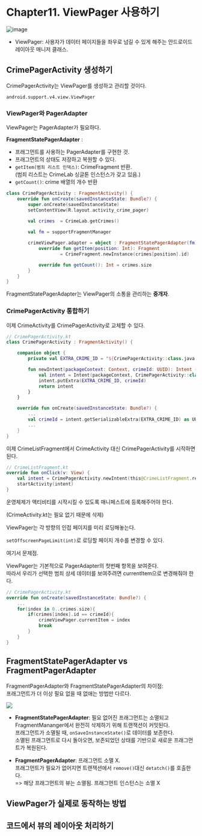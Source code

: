 # Chapter11. ViewPager 사용하기

![image](https://user-images.githubusercontent.com/38287485/46788962-53c42a80-cd76-11e8-97a7-a94cf523c68b.png)

- ViewPager: 사용자가 데이터 페이지들을 좌우로 넘길 수 있게 해주는 안드로이드 레이아웃 매니저 클래스.

## CrimePagerActivity 생성하기

CrimePagerActivity는 ViewPager를 생성하고 관리할 것이다.

`android.support.v4.view.ViewPager`

### ViewPager와 PagerAdapter

ViewPager는 PagerAdapter가 필요하다.

**FragmentStatePagerAdapter** :   
- 프래그먼트를 사용하는 PagerAdapter를 구현한 것.   
- 프래그먼트의 상태도 저장하고 복원할 수 있다.  
- `getItem(범죄 리스트 인덱스)`: CrimeFragment 반환.  
(범죄 리스트는 CrimeLab 싱글톤 인스턴스가 갖고 있음.)
- `getCount()`: crime 배열의 개수 반환

```kotlin
class CrimePagerActivity : FragmentActivity() {
    override fun onCreate(savedInstanceState: Bundle?) {
        super.onCreate(savedInstanceState)
        setContentView(R.layout.activity_crime_pager)
        
        val crimes  = CrimeLab.getCrimes()

        val fm = supportFragmentManager

        crimeViewPager.adapter = object : FragmentStatePagerAdapter(fm) {
            override fun getItem(position: Int): Fragment 
                    = CrimeFragment.newInstance(crimes[position].id)

            override fun getCount(): Int = crimes.size
        }
    }
}
```

FragmentStatePagerAdapter는 ViewPager의 소통을 관리하는 **중개자**.


### CrimePagerActivity 통합하기

이제 CrimeActivity를 CrimePagerActivity로 교체할 수 있다.

```kotlin
// CrimePagerActivity.kt
class CrimePagerActivity : FragmentActivity() {

    companion object {
        private val EXTRA_CRIME_ID = "${CrimePagerActivity::class.java.`package`.name}.crime_id"

        fun newIntent(packageContext: Context, crimeId: UUID): Intent {
            val intent = Intent(packageContext, CrimePagerActivity::class.java)
            intent.putExtra(EXTRA_CRIME_ID, crimeId)
            return intent
        }
    }

    override fun onCreate(savedInstanceState: Bundle?) {
        ...
        val crimeId = intent.getSerializableExtra(EXTRA_CRIME_ID) as UUID
        ...
    }
}
```

이제 CrimeListFragment에서 CrimeActivity 대신 CrimePagerActivity를 시작하면 된다.

```kotlin
// CrimeListFragment.kt
override fun onClick(v: View) {
    val intent = CrimePagerActivity.newIntent(this@CrimeListFragment.requireContext(), crime.id)
    startActivity(intent)
}
```

운영체제가 액티비티를 시작시킬 수 있도록 매니페스트에 등록해주어야 한다.

(CrimeActivity.kt는 필요 없기 때문에 삭제)

ViewPager는 각 방향의 인접 페이지를 미리 로딩해놓는다.

`setOffscreenPageLimit(int)`로 로딩할 페이지 개수를 변경할 수 있다.

여기서 문제점.

ViewPager는 기본적으로 PagerAdapter의 첫번째 항목을 보여준다.  
따라서 우리가 선택한 범죄 상세 데이터를 보여주려면 currentItem으로 변경해줘야 한다.
```kotlin
// CrimePagerActivity.kt
override fun onCreate(savedInstanceState: Bundle?) {
    ...
    for(index in 0..crimes.size){
        if(crimes[index].id == crimeId){
            crimeViewPager.currentItem = index
            break
        }
    }
}
```

## FragmentStatePagerAdapter vs FragmentPagerAdapter

FragmentPagerAdapter와 FragmentStatePagerAdapter의 차이점:  
프래그먼트가 더 이상 필요 없을 때 없애는 방법만 다르다.

![](https://www.oreilly.com/library/view/android-programming-the/9780134171517/ciViewPager/fragment_state_pager.png)

- **FragmentStatePagerAdapter**: 필요 없어진 프래그먼트는 소멸되고   
FragmentMananger에서 완전히 삭제하기 위해 트랜잭션이 커밋된다.    
프래그먼트가 소멸될 때, `onSaveInstanceState()`로 데이터를 보존한다.  
소멸된 프래그먼트로 다시 돌아오면, 보존되었던 상태를 기반으로 새로운 프래그먼트가 복원된다.

- **FragmentPagerAdapter**: 프래그먼트 소멸 X.  
프래그먼트가 필요가 없어지면 트랜잭션에서 `remove()`대신 `detatch()`를 호출한다.  
=> 해당 프래그먼트의 뷰는 소멸됨. 프래그먼트 인스턴스는 소멸 X


## ViewPager가 실제로 동작하는 방법

## 코드에서 뷰의 레이아웃 처리하기

